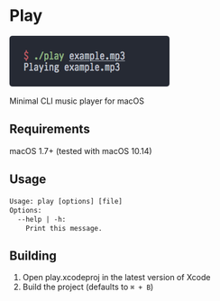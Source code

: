 # Play

![Screenshot](https://github.com/sebprest/play/raw/master/screenshot.png)

Minimal CLI music player for macOS

## Requirements
macOS 1.7+ (tested with macOS 10.14)

## Usage
```
Usage: play [options] [file]
Options:
  --help | -h:
    Print this message.
```

## Building
1. Open play.xcodeproj in the latest version of Xcode
2. Build the project (defaults to `⌘ + B`)